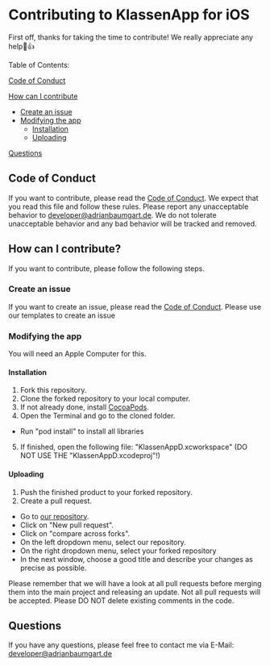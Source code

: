 # Contributing to KlassenApp for iOS

First off, thanks for taking the time to contribute! We really appreciate any help🎉👍

Table of Contents:

[Code of Conduct](#code-of-conduct)

[How can I contribute](#how-can-i-contribute)
  * [Create an issue](#create-an-issue)
  * [Modifying the app](#modifying-the-app)
    * [Installation](#installation)
    * [Uploading](#uploading)
    
[Questions](#questions)

## Code of Conduct

If you want to contribute, please read the [Code of Conduct](https://github.com/AdriBoy21/klassenapp-ios/blob/master/CODE_OF_CONDUCT.md).
We expect that you read this file and follow these rules. Please report any unacceptable behavior to [developer@adrianbaumgart.de](mailto:developer@adrianbaumgart.de).
We do not tolerate unacceptable behavior and any bad behavior will be tracked and removed.

## How can I contribute?

If you want to contribute, please follow the following steps.

### Create an issue

If you want to create an issue, please read the [Code of Conduct](https://github.com/AdriBoy21/klassenapp-ios/blob/master/CODE_OF_CONDUCT.md).
Please use our templates to create an issue

### Modifying the app

You will need an Apple Computer for this.

#### Installation
1. Fork this repository.
2. Clone the forked repository to your local computer.
3. If not already done, install [CocoaPods](https://cocoapods.org/).
4. Open the Terminal and go to the cloned folder.
* Run "pod install" to install all libraries
5. If finished, open the following file: "KlassenAppD.xcworkspace" (DO NOT USE THE "KlassenAppD.xcodeproj"!)

#### Uploading
1. Push the finished product to your forked repository.
2. Create a pull request.
* Go to [our repository](https://github.com/AdriBoy21/klassenapp-ios).
* Click on "New pull request".
* Click on "compare across forks".
* On the left dropdown menu, select our repository.
* On the right dropdown menu, select your forked repository
* In the next window, choose a good title and describe your changes as precise as possible.

Please remember that we will have a look at all pull requests before merging them into the main project and releasing an update.
Not all pull requests will be accepted.
Please DO NOT delete existing comments in the code.

## Questions

If you have any questions, please feel free to contact me via E-Mail: [developer@adrianbaumgart.de](mailto:developer@adrianbaumgart.de)


